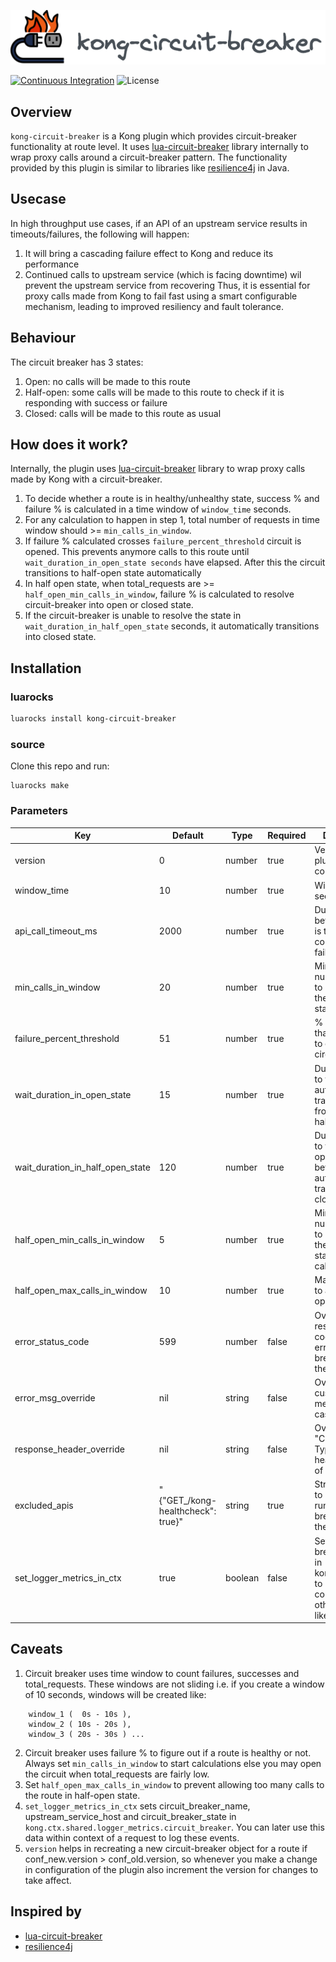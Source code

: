 ![kong-circuit-breaker](./docs/kong-circuit-breaker.svg)

[![Continuous Integration](https://github.com/dream11/kong-circuit-breaker/actions/workflows/ci.yml/badge.svg)](https://github.com/dream11/kong-circuit-breaker/actions/workflows/ci.yml)
![License](https://img.shields.io/badge/license-MIT-green.svg)

## Overview
`kong-circuit-breaker` is a Kong plugin which provides circuit-breaker functionality at route level. It uses [lua-circuit-breaker](https://github.com/dream11/lua-circuit-breaker) library internally to wrap proxy calls around a circuit-breaker pattern. The functionality provided by this plugin is similar to libraries like [resilience4j](https://github.com/resilience4j/resilience4j) in Java.

## Usecase
In high throughput use cases, if an API of an upstream service results in timeouts/failures, the following will happen:
1. It will bring a cascading failure effect to Kong and reduce its performance
2. Continued calls to upstream service (which is facing downtime) wil prevent the upstream service from recovering
Thus, it is essential for proxy calls made from Kong to fail fast using a smart configurable mechanism, leading to improved resiliency and fault tolerance.

## Behaviour
The circuit breaker has 3 states:
1. Open: no calls will be made to this route
2. Half-open: some calls will be made to this route to check if it is responding with success or failure
3. Closed: calls will be made to this route as usual


## How does it work?
Internally, the plugin uses [lua-circuit-breaker](https://github.com/dream11/lua-circuit-breaker) library to wrap proxy calls made by Kong with a circuit-breaker.
1. To decide whether a route is in healthy/unhealthy state, success % and failure % is calculated in a time window of `window_time` seconds. 
2. For any calculation to happen in step 1, total number of requests in time window should >= `min_calls_in_window`.
3. If failure % calculated crosses `failure_percent_threshold` circuit is opened. This prevents anymore calls to this route until `wait_duration_in_open_state seconds` have elapsed. After this the circuit transitions to half-open state automatically
4. In half open state, when total_requests are >= `half_open_min_calls_in_window`, failure % is calculated to resolve circuit-breaker into open or closed state.
5. If the circuit-breaker is unable to resolve the state in `wait_duration_in_half_open_state` seconds, it automatically transitions into closed state.


## Installation

### luarocks
```bash
luarocks install kong-circuit-breaker
```

### source
Clone this repo and run:
```
luarocks make
```


### Parameters

| Key | Default  | Type  | Required | Description |
| --- | --- | --- | --- | --- |
| version | 0 | number | true | Version of plugin's configuration |
| window_time | 10 | number | true | Window size in seconds |
| api_call_timeout_ms |  2000 | number | true | Duration to wait before request is timed out and counted as failure |
| min_calls_in_window | 20 | number | true | Minimum number of calls to be present in the window to start calculation |
| failure_percent_threshold | 51 | number | true | % of requests that should fail to open the circuit |
| wait_duration_in_open_state | 15 | number | true | Duration(sec) to wait before automatically transitioning from open to half-open state |
| wait_duration_in_half_open_state | 120 | number | true | Duration(sec) to wait in half-open state before automatically transitioning to closed state |
| half_open_min_calls_in_window | 5 | number | true | Minimum number of calls to be present in the half open state to start calculation |
| half_open_max_calls_in_window | 10 | number | true | Maximum calls to allow in half open state |
| error_status_code | 599 | number | false | Override response status code in case of error (circuit-breaker blocks the request) |
| error_msg_override | nil | string | false | Override with custom message in case of error |
| response_header_override | nil | string | false | Override "Content-Type" response header in case of error |
| excluded_apis | "{\"GET_/kong-healthcheck\": true}" | string | true | Stringified json to prevent running circuit-breaker on these APIs |
| set_logger_metrics_in_ctx | true | boolean | false | Set circuit-breaker events in kong.ctx.shared to be consumed by other plugins like logger |

## Caveats

1. Circuit breaker uses time window to count failures, successes and total_requests. These windows are not sliding i.e. if you create a window of 10 seconds, windows will be created like: 
``` 
    window_1 (  0s - 10s ), 
    window_2 ( 10s - 20s ),
    window_3 ( 20s - 30s ) ... 
```
2. Circuit breaker uses failure % to figure out if a route is healthy or not. Always set `min_calls_in_window` to start calculations else you may open the circuit when total_requests are fairly low.
3. Set `half_open_max_calls_in_window` to prevent allowing too many calls to the route in half-open state.
4. `set_logger_metrics_in_ctx` sets circuit_breaker_name, upstream_service_host and circuit_breaker_state in `kong.ctx.shared.logger_metrics.circuit_breaker`. You can later use this data within context of a request to log these events.
5. `version` helps in recreating a new circuit-breaker object for a route if conf_new.version > conf_old.version, so whenever you make a change in configuration of the plugin also increment the version for changes to take affect.


## Inspired by
- [lua-circuit-breaker](https://github.com/dream11/lua-circuit-breaker)
- [resilience4j](https://github.com/resilience4j/resilience4j)
